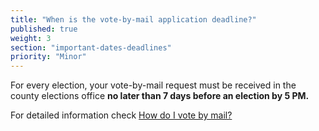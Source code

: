 ```yaml
---
title: "When is the vote-by-mail application deadline?"
published: true
weight: 3
section: "important-dates-deadlines"
priority: "Minor"
---
```

For every election, your vote-by-mail request must be received in the county elections office **no later than 7 days before an election by 5 PM.**  

For detailed information check [How do I vote by mail?](#menu-item-vote-by-mail)
